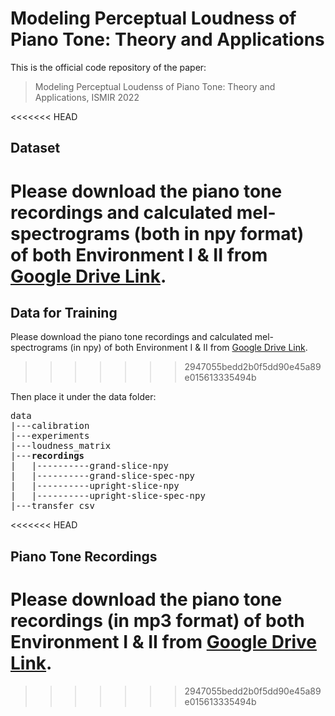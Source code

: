 # Modeling Perceptual Loudness of Piano Tone: Theory and Applications
This is the official code repository of the paper:
> Modeling Perceptual Loudenss of Piano Tone: Theory and Applications, ISMIR 2022

<<<<<<< HEAD
## Dataset
Please download the piano tone recordings and calculated mel-spectrograms (both in npy format) of both Environment I & II from [Google Drive Link](https://drive.google.com/drive/folders/1B_CHz-z1XW34FMeQ8PbqwzyYPAwBWXCF?usp=sharing).
=======
## Data for Training
Please download the piano tone recordings and calculated mel-spectrograms (in npy) of  both Environment I & II from [Google Drive Link](https://drive.google.com/drive/folders/1B_CHz-z1XW34FMeQ8PbqwzyYPAwBWXCF?usp=sharing).
>>>>>>> 2947055bedd2b0f5dd90e45a89e015613335494b

Then place it under the data folder:
<pre>
data  
|---calibration  
|---experiments  
|---loudness_matrix  
|---<strong>recordings</strong>  
|   |----------grand-slice-npy  
|   |----------grand-slice-spec-npy  
|   |----------upright-slice-npy  
|   |----------upright-slice-spec-npy  
|---transfer_csv  
</pre>
<<<<<<< HEAD

## Piano Tone Recordings
Please download the piano tone recordings (in mp3 format) of both Environment I & II from [Google Drive Link](https://drive.google.com/drive/folders/1gwd6Js72QkO43tzZJZ1LLq8svoslQ-cO).
=======
>>>>>>> 2947055bedd2b0f5dd90e45a89e015613335494b

